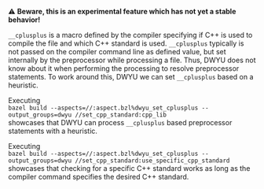 :warning: **Beware, this is an experimental feature which has not yet a stable behavior!**

`__cplusplus` is a macro defined by the compiler specifying if C++ is used to compile the file and which C++ standard is used.
`__cplusplus` typically is not passed on the compiler command line as defined value, but set internally by the preprocessor while processing a file.
Thus, DWYU does not know about it when performing the processing to resolve preprocessor statements.
To work around this, DWYU we can set `__cplusplus` based on a heuristic.

Executing <br>
`bazel build --aspects=//:aspect.bzl%dwyu_set_cplusplus --output_groups=dwyu //set_cpp_standard:cpp_lib` <br>
showcases that DWYU can process `__cplusplus` based preprocessor statements with a heuristic.

Executing <br>
`bazel build --aspects=//:aspect.bzl%dwyu_set_cplusplus --output_groups=dwyu //set_cpp_standard:use_specific_cpp_standard` <br>
showcases that checking for a specific C++ standard works as long as the compiler command specifies the desired C++ standard.
